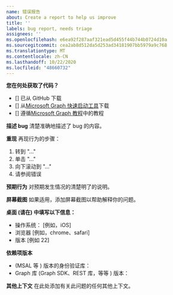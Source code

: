 ```yaml
---
name: 错误报告
about: Create a report to help us improve
title: ''
labels: bug report, needs triage
assignees: ''
ms.openlocfilehash: e6ea92f287aaf321ead5d455f44b744b0724d10a
ms.sourcegitcommit: cea2ab8d512da5d253ad34181907bb5979a9c768
ms.translationtype: MT
ms.contentlocale: zh-CN
ms.lasthandoff: 10/22/2020
ms.locfileid: "48660732"
---
```

**您在何处获取了代码？**
- [] 已从 GitHub 下载
- [] 从[Microsoft Graph 快速启动工具](https://developer.microsoft.com/graph/quick-start)下载
- [] 遵循[Microsoft Graph 教程](https://docs.microsoft.com/graph/tutorials)中的教程

**描述 bug** 清楚准确地描述了 bug 的内容。

**重现** 再现行为的步骤：
1. 转到 "..."
2. 单击 "..."
3. 向下滚动到 "..."
4. 请参阅错误

**预期行为** 对预期发生情况的清楚明了的说明。

**屏幕截图** 如果适用，添加屏幕截图以帮助解释你的问题。

**桌面 (请在) 中填写以下信息：**
 - 操作系统： [例如，iOS]
 - 浏览器 [例如，chrome、safari]
 - 版本 [例如 22]

**依赖项版本**
 -  (MSAL 等 ) 版本的身份验证库：
 - Graph 库 (Graph SDK、REST 库，等等 ) 版本：  

**其他上下文** 在此处添加有关此问题的任何其他上下文。

